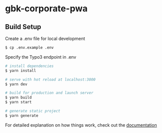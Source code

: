 # gbk-corporate-pwa

## Build Setup

Create a .env file for local development
```bash
$ cp .env.example .env
```

Specify the Typo3 endpoint in .env

```bash
# install dependencies
$ yarn install

# serve with hot reload at localhost:3000
$ yarn dev

# build for production and launch server
$ yarn build
$ yarn start

# generate static project
$ yarn generate
```

For detailed explanation on how things work, check out the [documentation](https://nuxtjs.org)


